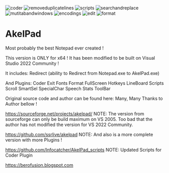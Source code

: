 ![coder](https://user-images.githubusercontent.com/122004809/211412968-cf4c821c-677b-48a9-b027-05840e05d6cc.jpg)
![removeduplicatelines](https://user-images.githubusercontent.com/122004809/211413496-0ac56768-6f8c-43f2-a45c-5b29fc1fcd53.jpg)
![scripts](https://user-images.githubusercontent.com/122004809/211413918-7133e206-3280-40c0-8cef-37aa595d3b0b.jpg)
![searchandreplace](https://user-images.githubusercontent.com/122004809/211414171-3c4265da-ee0d-42ed-8048-4b0f49e1a801.jpg)
![mutitabandwindows](https://user-images.githubusercontent.com/122004809/211414408-858b1bce-ba52-4dbe-a310-146cac80baf5.jpg)
![encodings](https://user-images.githubusercontent.com/122004809/211414607-0d697cee-5e80-4cbb-ab5c-748e6ebcd6a9.jpg)
![edit](https://user-images.githubusercontent.com/122004809/211414870-fb75ec78-7ccc-4c19-946e-d0a58ea7efb1.jpg)
![format](https://user-images.githubusercontent.com/122004809/211415173-3ae628f5-a066-442d-a4b4-bf4dcc749058.jpg)



# AkelPad
Most probably the best Notepad ever created !

This version is ONLY for x64 !
It has been modified to be built on Visual Studio 2022 Community !

It includes:
Redirect (ability to Redirect from Notepad.exe to AkelPad.exe)

And Plugins:
Coder
Exit
Fonts
Format
FullScreen
Hotkeys
LineBoard
Scripts
Scroll
SmartSel
SpecialChar
Speech
Stats
ToolBar


Original source code and author can be found here:
Many, Many Thanks to Author bellow !

https://sourceforge.net/projects/akelpad/
NOTE: The version from sourceforge can only be build maximum on VS 2005. Too bad that the author has not modified the version for VS 2022 Community.


https://github.com/ssrlive/akelpad
NOTE:  And also is a more complete version with more Plugins !


https://github.com/Infocatcher/AkelPad_scripts
NOTE:  Updated Scripts for Coder Plugin


https://berofusion.blogspot.com
